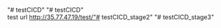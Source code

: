 "# testCICD" 
"# testCICD"
<br> 
test url http://35.77.47.19/test/"# testCICD_stage2" 
"# testCICD_stage3" 
